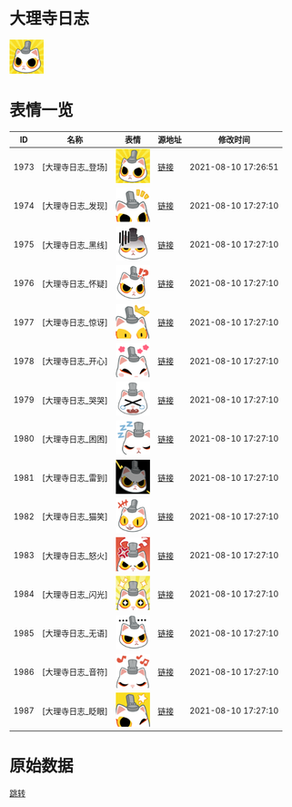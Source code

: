 # 大理寺日志

<img src="./cover.png" height="60" alt="cover" />

# 表情一览

|ID|名称|表情|源地址|修改时间|
|----|----|----|----|----|
|1973|[大理寺日志_登场]|<img src="./pic/001973_%5B大理寺日志_登场%5D.png" height="60" alt="登场"/>|[链接](http://i0.hdslb.com/bfs/emote/476223b044bfb84d74832e1a0635f56626833cb5.png)|2021-08-10 17:26:51|
|1974|[大理寺日志_发现]|<img src="./pic/001974_%5B大理寺日志_发现%5D.png" height="60" alt="发现"/>|[链接](http://i0.hdslb.com/bfs/emote/7a39c10e67f9883e0866d60b64e763e66cd79407.png)|2021-08-10 17:27:10|
|1975|[大理寺日志_黑线]|<img src="./pic/001975_%5B大理寺日志_黑线%5D.png" height="60" alt="黑线"/>|[链接](http://i0.hdslb.com/bfs/emote/475590034e5eca515a9ac026996030c91edc3d38.png)|2021-08-10 17:27:10|
|1976|[大理寺日志_怀疑]|<img src="./pic/001976_%5B大理寺日志_怀疑%5D.png" height="60" alt="怀疑"/>|[链接](http://i0.hdslb.com/bfs/emote/cd90888ceb9798d290f0845e6312f9147058152b.png)|2021-08-10 17:27:10|
|1977|[大理寺日志_惊讶]|<img src="./pic/001977_%5B大理寺日志_惊讶%5D.png" height="60" alt="惊讶"/>|[链接](http://i0.hdslb.com/bfs/emote/6c50f118bac4f04b90431df83f4146a8ba3714f0.png)|2021-08-10 17:27:10|
|1978|[大理寺日志_开心]|<img src="./pic/001978_%5B大理寺日志_开心%5D.png" height="60" alt="开心"/>|[链接](http://i0.hdslb.com/bfs/emote/c2fd2f2cb080f17175aeca924e80740673e0d9fd.png)|2021-08-10 17:27:10|
|1979|[大理寺日志_哭哭]|<img src="./pic/001979_%5B大理寺日志_哭哭%5D.png" height="60" alt="哭哭"/>|[链接](http://i0.hdslb.com/bfs/emote/152c103773d38a0194d337e60bbb78b04afb2aa0.png)|2021-08-10 17:27:10|
|1980|[大理寺日志_困困]|<img src="./pic/001980_%5B大理寺日志_困困%5D.png" height="60" alt="困困"/>|[链接](http://i0.hdslb.com/bfs/emote/8b72d8b19c10e3f03fa0eb10c7fe1ac4d0eddaad.png)|2021-08-10 17:27:10|
|1981|[大理寺日志_雷到]|<img src="./pic/001981_%5B大理寺日志_雷到%5D.png" height="60" alt="雷到"/>|[链接](http://i0.hdslb.com/bfs/emote/01ad2b573585188bf35c83dbc23037badb92e032.png)|2021-08-10 17:27:10|
|1982|[大理寺日志_猫笑]|<img src="./pic/001982_%5B大理寺日志_猫笑%5D.png" height="60" alt="猫笑"/>|[链接](http://i0.hdslb.com/bfs/emote/55cb03ea869d9caa6004c8ed8ba3398d505ce256.png)|2021-08-10 17:27:10|
|1983|[大理寺日志_怒火]|<img src="./pic/001983_%5B大理寺日志_怒火%5D.png" height="60" alt="怒火"/>|[链接](http://i0.hdslb.com/bfs/emote/6d8f7bd571d3d0b844b5bea7e3beed4db1b0bd91.png)|2021-08-10 17:27:10|
|1984|[大理寺日志_闪光]|<img src="./pic/001984_%5B大理寺日志_闪光%5D.png" height="60" alt="闪光"/>|[链接](http://i0.hdslb.com/bfs/emote/6acfd2ff0e81be2408a5e28429b442b1ebf92750.png)|2021-08-10 17:27:10|
|1985|[大理寺日志_无语]|<img src="./pic/001985_%5B大理寺日志_无语%5D.png" height="60" alt="无语"/>|[链接](http://i0.hdslb.com/bfs/emote/c52f91437b0cbba51f4ad580fe2923d804f8db8b.png)|2021-08-10 17:27:10|
|1986|[大理寺日志_音符]|<img src="./pic/001986_%5B大理寺日志_音符%5D.png" height="60" alt="音符"/>|[链接](http://i0.hdslb.com/bfs/emote/441838855822b76687df61756436ff74da5c0542.png)|2021-08-10 17:27:10|
|1987|[大理寺日志_眨眼]|<img src="./pic/001987_%5B大理寺日志_眨眼%5D.png" height="60" alt="眨眼"/>|[链接](http://i0.hdslb.com/bfs/emote/912f5095161d391d1692d73dac47357a6b4f05d5.png)|2021-08-10 17:27:10|

# 原始数据

[跳转](./raw.json)

